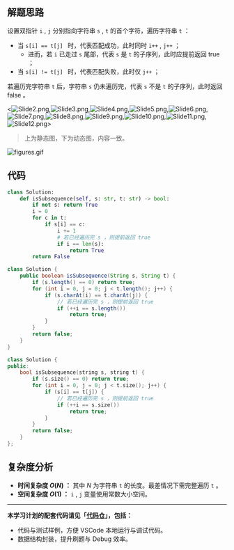 ## 解题思路

设置双指针 `i` , `j` 分别指向字符串 `s` , `t` 的首个字符，遍历字符串 `t` ：

- 当 `s[i] == t[j] ` 时，代表匹配成功，此时同时 `i++` , `j++` ；
  - 进而，若 `i` 已走过 `s` 尾部，代表 `s` 是 `t` 的子序列，此时应提前返回 true ；
- 当 `s[i] != t[j] ` 时，代表匹配失败，此时仅 `j++` ；

若遍历完字符串 `t` 后，字符串 `s` 仍未遍历完，代表 `s` 不是 `t` 的子序列，此时返回 false 。

<![Slide2.png](https://pic.leetcode-cn.com/1656946534-JOFifE-Slide2.png),![Slide3.png](https://pic.leetcode-cn.com/1656946534-lvjqcu-Slide3.png),![Slide4.png](https://pic.leetcode-cn.com/1656946534-tlzBvl-Slide4.png),![Slide5.png](https://pic.leetcode-cn.com/1656946534-FMUgZV-Slide5.png),![Slide6.png](https://pic.leetcode-cn.com/1656946534-eIhuSf-Slide6.png),![Slide7.png](https://pic.leetcode-cn.com/1656946534-LjUuBJ-Slide7.png),![Slide8.png](https://pic.leetcode-cn.com/1656946534-zUxoxy-Slide8.png),![Slide9.png](https://pic.leetcode-cn.com/1656946534-yslWCR-Slide9.png),![Slide10.png](https://pic.leetcode-cn.com/1656946534-UjwVeV-Slide10.png),![Slide11.png](https://pic.leetcode-cn.com/1656946534-bljkKC-Slide11.png),![Slide12.png](https://pic.leetcode-cn.com/1656946534-aVXrIB-Slide12.png)>

> 上为静态图，下为动态图，内容一致。

![figures.gif](https://pic.leetcode-cn.com/1656946529-bhpXbL-figures.gif)

## 代码

```Python []
class Solution:
    def isSubsequence(self, s: str, t: str) -> bool:
        if not s: return True
        i = 0
        for c in t:
            if s[i] == c:
                i += 1
                # 若已经遍历完 s ，则提前返回 true
                if i == len(s):
                    return True
        return False
```

```Java []
class Solution {
    public boolean isSubsequence(String s, String t) {
        if (s.length() == 0) return true;
        for (int i = 0, j = 0; j < t.length(); j++) {
            if (s.charAt(i) == t.charAt(j)) {
                // 若已经遍历完 s ，则提前返回 true
                if (++i == s.length())
                    return true;
            }
        }
        return false;
    }
}
```

```C++ []
class Solution {
public:
    bool isSubsequence(string s, string t) {
        if (s.size() == 0) return true;
        for (int i = 0, j = 0; j < t.size(); j++) {
            if (s[i] == t[j]) {
                // 若已经遍历完 s ，则提前返回 true
                if (++i == s.size())
                    return true;
            }
        }
        return false;
    }
};
```

## 复杂度分析

- **时间复杂度 $O(N)$ ：** 其中 $N$ 为字符串 `t` 的长度。最差情况下需完整遍历 `t` 。
- **空间复杂度 $O(1)$ ：** `i` , `j` 变量使用常数大小空间。

---

**本学习计划的配套代码请见「[代码仓](https://github.com/krahets/selected-coding-interview)」，包括：**

- 代码与测试样例，方便 VSCode 本地运行与调试代码。
- 数据结构封装，提升刷题与 Debug 效率。
